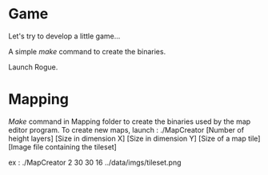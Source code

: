 # Game

Let's try to develop a little game...

A simple *make* command to create the binaries.

Launch Rogue.


# Mapping

*Make* command in Mapping folder to create the binaries used by the map editor program.
To create new maps, launch :
./MapCreator [Number of height layers] [Size in dimension X] [Size in dimension Y] [Size of a map tile] [Image file containing the tileset]

ex : 
./MapCreator 2 30 30 16 ../data/imgs/tileset.png
